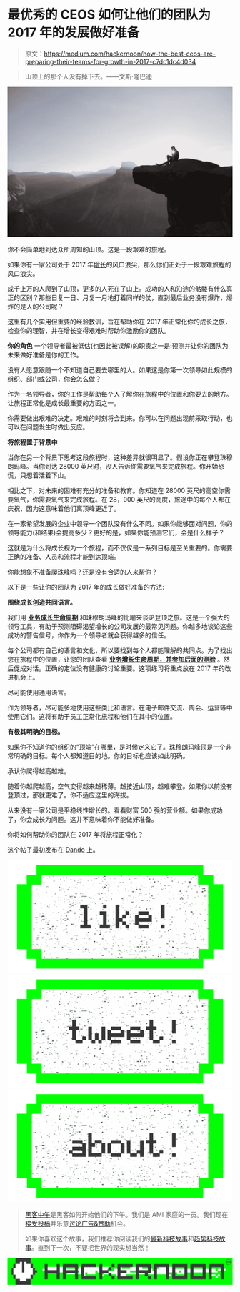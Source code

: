 # 最优秀的 CEOS 如何让他们的团队为 2017 年的发展做好准备

> 原文：<https://medium.com/hackernoon/how-the-best-ceos-are-preparing-their-teams-for-growth-in-2017-c7dc1dc4d034>

> 山顶上的那个人没有掉下去。——文斯·隆巴迪

![](img/354251547845a7b794539322e24a0b8c.png)

你不会简单地到达众所周知的山顶。这是一段艰难的旅程。

如果你有一家公司处于 2017 年[增长](https://hackernoon.com/tagged/growth)的风口浪尖，那么你们正处于一段艰难旅程的风口浪尖。

成千上万的人爬到了山顶，更多的人死在了山上。成功的人和沿途的骷髅有什么真正的区别？那些日复一日、月复一月地打着同样的仗，直到最后业务没有爆炸，爆炸的是人的公司呢？

这里有几个实用但重要的经验教训，旨在帮助你在 2017 年正常化你的成长之旅，检查你的理智，并在增长变得艰难时帮助你激励你的团队。

**你的角色** 一个领导者最被低估(也因此被误解)的职责之一是:预测并让你的团队为未来做好准备是你的工作。

没有人愿意跟随一个不知道自己要去哪里的人。如果这是你第一次领导如此规模的组织、部门或公司，你会怎么做？

作为一名领导者，你的工作是帮助每个人了解你在旅程中的位置和你要去的地方。让旅程正常化是成长最重要的方面之一。

你需要做出艰难的决定。艰难的时刻将会到来。你可以在问题出现前采取行动，也可以在问题发生时做出反应。

**将旅程置于背景中**

当你在另一个背景下思考这段旅程时，这种差异就很明显了。假设你正在攀登珠穆朗玛峰。当你到达 28000 英尺时，没人告诉你需要氧气来完成旅程。你开始恐慌，只想着活着下山。

相比之下，对未来的困难有充分的准备和教育。你知道在 28000 英尺的高空你需要氧气，你需要氧气来完成旅程。在 28，000 英尺的高度，旅途中的每个人都在庆祝，因为这意味着他们离顶峰更近了。

在一家希望发展的企业中领导一个团队没有什么不同。如果你能够面对问题，你的领导能力(和结果)会提高多少？更好的是，如果你能预测它们，会是什么样子？

这就是为什么将成长视为一个旅程，而不仅仅是一系列目标是至关重要的。你需要正确的准备、人员和流程才能到达顶端。

你能想象不准备爬珠峰吗？还是没有合适的人来帮你？

以下是一些让你的团队为 2017 年的成长做好准备的方法:

**围绕成长创造共同语言。**

我们用 [**业务成长生命周期**](http://dandoadvisors.com/wp-content/uploads/2016/12/business-growth-lifecycle.pdf) 和珠穆朗玛峰的比喻来谈论登顶之旅。这是一个强大的领导工具，有助于预测阻碍渴望增长的公司发展的最常见问题。你越多地谈论这些成功的警告信号，你作为一个领导者就会获得越多的信任。

每个公司都有自己的语言和文化，所以要找到每个人都能理解的共同点。为了找出您在旅程中的位置，让您的团队查看 [**业务增长生命周期，并参加后面的测验**](http://dandoadvisors.com/wp-content/uploads/2016/12/business-growth-lifecycle.pdf) 。然后促成对话。正确的定位没有健康的讨论重要。这项练习将重点放在 2017 年的改进机会上。

尽可能使用通用语言。

作为领导者，尽可能多地使用这些类比和语言。在电子邮件交流、周会、运营等中使用它们。这将有助于员工正常化旅程和他们在其中的位置。

**有极其明确的目标。**

如果你不知道你的组织的“顶端”在哪里，是时候定义它了。珠穆朗玛峰顶是一个非常明确的目标。每个人都知道目的地。你的目标也应该如此明确。

承认你爬得越高越难。

随着你越爬越高，空气变得越来越稀薄。越接近山顶，越难攀登。如果你以前没有登顶过，那就更难了。你不适应这里的海拔。

从来没有一家公司是平稳线性增长的。看看财富 500 强的营业额。如果你成功了，你会成长为问题。这并不意味着你不能做好准备。

你将如何帮助你的团队在 2017 年将旅程正常化？

这个帖子最初发布在 [Dando](https://dandoadvisors.com/how-to-prepare-team-for-growth/) 上。

[![](img/50ef4044ecd4e250b5d50f368b775d38.png)](http://bit.ly/HackernoonFB)[![](img/979d9a46439d5aebbdcdca574e21dc81.png)](https://goo.gl/k7XYbx)[![](img/2930ba6bd2c12218fdbbf7e02c8746ff.png)](https://goo.gl/4ofytp)

> [黑客中午](http://bit.ly/Hackernoon)是黑客如何开始他们的下午。我们是 AMI 家庭的一员。我们现在[接受投稿](http://bit.ly/hackernoonsubmission)并乐意[讨论广告&赞助](mailto:partners@amipublications.com)机会。
> 
> 如果你喜欢这个故事，我们推荐你阅读我们的[最新科技故事](http://bit.ly/hackernoonlatestt)和[趋势科技故事](https://hackernoon.com/trending)。直到下一次，不要把世界的现实想当然！

![](img/be0ca55ba73a573dce11effb2ee80d56.png)